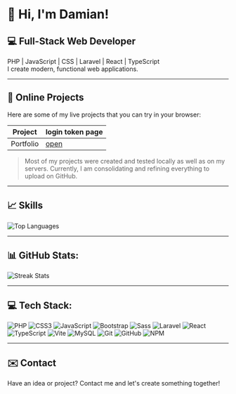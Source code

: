 # 👋 Hi, I'm Damian!

## 💻 Full-Stack Web Developer
PHP | JavaScript | CSS | Laravel | React | TypeScript  
I create modern, functional web applications.

---

## 🚀 Online Projects
Here are some of my live projects that you can try in your browser:

| Project | login token page |
|---------|------------------|
| Portfolio | [open](https://projekty-d.j.pl) | ![projekty-d.j.pl](https://raw.githubusercontent.com/DamJanJot/optivio-app/main/screenshots/projekty-dj.gif) |


> Most of my projects were created and tested locally as well as on my servers. Currently, I am consolidating and refining everything to upload on GitHub.

---

## 📈 Skills

![Top Languages](https://github-readme-stats.vercel.app/api/top-langs/?username=DamJanJot&layout=compact&theme=tokyonight)

---

## 📊 GitHub Stats:

![Streak Stats](https://github-readme-streak-stats.herokuapp.com/?user=DamJanJot&theme=tokyonight)

---

## 💻 Tech Stack:

![PHP](https://img.shields.io/badge/PHP-777BB4?style=for-the-badge&logo=php&logoColor=white)
![CSS3](https://img.shields.io/badge/CSS3-1572B6?style=for-the-badge&logo=css3&logoColor=white)
![JavaScript](https://img.shields.io/badge/JavaScript-F7DF1E?style=for-the-badge&logo=javascript&logoColor=black)
![Bootstrap](https://img.shields.io/badge/Bootstrap-563D7C?style=for-the-badge&logo=bootstrap&logoColor=white)
![Sass](https://img.shields.io/badge/Sass-CC6699?style=for-the-badge&logo=sass&logoColor=white)
![Laravel](https://img.shields.io/badge/Laravel-FF2D20?style=for-the-badge&logo=laravel&logoColor=white)
![React](https://img.shields.io/badge/React-20232A?style=for-the-badge&logo=react&logoColor=61DAFB)
![TypeScript](https://img.shields.io/badge/TypeScript-3178C6?style=for-the-badge&logo=typescript&logoColor=white)
![Vite](https://img.shields.io/badge/Vite-646CFF?style=for-the-badge&logo=vite&logoColor=white)
![MySQL](https://img.shields.io/badge/MySQL-4479A1?style=for-the-badge&logo=mysql&logoColor=white)
![Git](https://img.shields.io/badge/Git-F05032?style=for-the-badge&logo=git&logoColor=white)
![GitHub](https://img.shields.io/badge/GitHub-181717?style=for-the-badge&logo=github&logoColor=white)
![NPM](https://img.shields.io/badge/NPM-CB3837?style=for-the-badge&logo=npm&logoColor=white)

---

## ✉️ Contact
Have an idea or project? Contact me and let's create something together!
